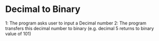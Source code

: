 # Decimal to Binary 

1: The program asks user to input a Decimal number
2: The program transfers this decimal number to binary (e.g. decimal 5 returns to binary value of 101)
